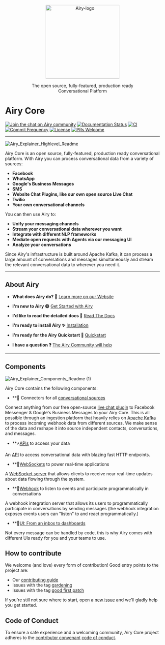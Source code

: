 <p align="center">
  <img src="https://global-uploads.webflow.com/5e9d5014fb5d85233d05fa23/5ea6ab4327484b79bdb4cea4_airy_primary_rgb.svg" alt="Airy-logo" width="240">
  <div align="center">The open source, fully-featured, production ready</div>
  <div align="center">Conversational Platform</div>
</p>

# Airy Core

[![Join the chat on Airy community](https://img.shields.io/badge/forum-join%20discussions-brightgreen.svg)](https://airy.co/community/?utm_source=badge&utm_medium=badge&utm_campaign=pr-badge&utm_content=badge)
[![Documentation Status](https://img.shields.io/badge/docs-stable-brightgreen.svg)](https://docs.airy.co/)
[![CI](https://github.com/airyhq/airy/workflows/CI/badge.svg)](https://github.com/airyhq/airy/actions?query=workflow%3ACI)
[![Commit Frequency](https://img.shields.io/github/commit-activity/m/airyhq/airy)](https://github.com/airyhq/airy/pulse)
[![License](https://img.shields.io/github/license/airyhq/airy)](https://github.com/airyhq/airy/blob/develop/LICENSE)
[![PRs Welcome](https://img.shields.io/badge/PRs-welcome-brightgreen.svg?style=flat-square)](https://github.com/airyhq/airy/projects)


---

![Airy_Explainer_Highlevel_Readme](https://user-images.githubusercontent.com/12533283/112460549-51e05d00-8d5f-11eb-802b-385c425dfaaf.png)

Airy Core is an open source, fully-featured, production ready conversational
platform. With Airy you can process conversational data from a variety of
sources:

- **Facebook**
- **WhatsApp**
- **Google's Business Messages**
- **SMS**
- **Website Chat Plugins, like our own open source Live Chat**
- **Twilio**
- **Your own conversational channels**

You can then use Airy to:

- **Unify your messaging channels**
- **Stream your conversational data wherever you want**
- **Integrate with different NLP frameworks**
- **Mediate open requests with Agents via our messaging UI**
- **Analyze your conversations**

Since Airy's infrastructure is built around Apache Kafka, it can process a large
amount of conversations and messages simultaneously and stream the relevant
conversational data to wherever you need it.

---
## About Airy

- **What does Airy do? 🚀**
  [Learn more on our Website](https://airy.co/developers)

- **I'm new to Airy 😄**
  [Get Started with Airy](https://airy.co/docs/core/)

- **I'd like to read the detailed docs 📖**
  [Read The Docs](https://airy.co/docs/core/)

- **I'm ready to install Airy ✨**
  [Installation](https://airy.co/docs/core/getting-started/installation)

- **I'm ready for the Airy Quickstart 🚀**
  [Quickstart](https://airy.co/docs/core/getting-started/quickstart)

- **I have a question ❓**
  [The Airy Community will help](https://airy.co/community)

---
## Components

![Airy_Explainer_Components_Readme (1)](https://user-images.githubusercontent.com/12533283/112460661-6de3fe80-8d5f-11eb-8274-8446fbfcf5c8.png)

Airy Core contains the following components:

- **💬 Connectors for all [conversational sources](https://airy.co/docs/core/sources/introduction)

Connect anything from our free open-source [live chat
plugin](https://airy.co/docs/core/sources/chat-plugin) to Facebook
Messenger & Google's Business Messages to your Airy Core. This is
all possible through an ingestion platform that heavily relies on [Apache
Kafka](https://kafka.apache.org) to process incoming webhook data from different
sources. We make sense of the data and reshape it into source independent
contacts, conversations, and messages.


- **⚡[APIs](https://airy.co/docs/core/api/introduction) to access your data

An [API](https://airy.co/docs/core/api/introduction) to access conversational
data with blazing fast HTTP endpoints.


- **🔌[WebSockets](https://airy.co/docs/core/api/websocket) to power real-time applications

A [WebSocket server](https://airy.co/docs/core/api/websocket) that allows
clients to receive near real-time updates about data flowing through the system.


- **🎣[Webhook](https://airy.co/docs/core/api/webhook) to listen to events and participate programmatically in conversations

A webhook integration server that allows its users to programmatically
participate in conversations by sending messages (the webhook integration
exposes events users can "listen" to and react programmatically.)


- **💎[UI: From an inbox to dashboards](https://airy.co/docs/core/apps/ui/introduction)

Not every message can be handled by code, this is why Airy comes with different
UIs ready for you and your teams to use.


## How to contribute

We welcome (and love) every form of contribution! Good entry points to the
project are:

- Our [contributing guide](/docs/docs/guides/contributing.md)
- Issues with the tag
  [gardening](https://github.com/airyhq/airy/issues?q=is%3Aissue+is%3Aopen+label%3Agardening)
- Issues with the tag [good first
  patch](https://github.com/airyhq/airy/issues?q=is%3Aissue+is%3Aopen+label%3A%22good+first+patch%22)

If you're still not sure where to start, open a [new
issue](https://github.com/airyhq/airy/issues/new) and we'll gladly help you get
started.

## Code of Conduct

To ensure a safe experience and a welcoming community, Airy Core project adheres
to the [contributor convenant](https://www.contributor-covenant.org/) [code of
conduct](/code_of_conduct.md).

